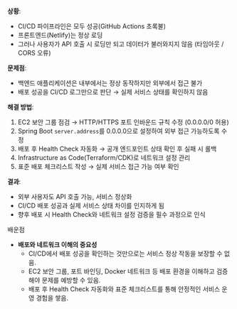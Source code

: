 

**상황**:

- CI/CD 파이프라인은 모두 성공(GitHub Actions 초록불)
- 프론트엔드(Netlify)는 정상 로딩
- 그러나 사용자가 API 호출 시 로딩만 되고 데이터가 불러와지지 않음 (타임아웃 / CORS 오류)

**문제점**:

- 백엔드 애플리케이션은 내부에서는 정상 동작하지만 외부에서 접근 불가
- 배포 성공을 CI/CD 로그만으로 판단 → 실제 서비스 상태를 확인하지 않음

**해결 방법**:

1. EC2 보안 그룹 점검 → HTTP/HTTPS 포트 인바운드 규칙 수정 (0.0.0.0/0 허용)
2. Spring Boot `server.address`를 0.0.0.0으로 설정하여 외부 접근 가능하도록 수정
3. 배포 후 Health Check 자동화 → 공개 엔드포인트 상태 확인 후 실패 시 롤백
4. Infrastructure as Code(Terraform/CDK)로 네트워크 설정 관리
5. 표준 배포 체크리스트 작성 → 실제 서비스 접근 가능 여부 확인

**결과**:

- 외부 사용자도 API 호출 가능, 서비스 정상화
- CI/CD 배포 성공과 실제 서비스 상태 차이를 인지하게 됨
- 향후 배포 시 Health Check와 네트워크 설정 검증을 필수 과정으로 인식

배운점

- **배포와 네트워크 이해의 중요성**
    - CI/CD에서 배포 성공을 확인하는 것만으로는 서비스 정상 작동을 보장할 수 없음.
    - EC2 보안 그룹, 포트 바인딩, Docker 네트워크 등 배포 환경을 이해하고 검증해야 문제를 예방할 수 있음.
    - 배포 후 Health Check 자동화와 표준 체크리스트를 통해 안정적인 서비스 운영 경험을 쌓음.